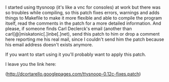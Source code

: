I started using ttysnoop (it's like a vnc for consoles) at work but there was so troubles while compiling, so this patch fixes errors, warnings and adds things to Makefile to make it more flexible and able to compile the program itself, read the comments in the patch for a more detailed information.
And please, if someone finds Carl Declerck's email (another than carl[@]miskatonic[.]inbe[.]net), send this patch to him or drop a comment here reporting me his real mail, since I couldn't send him the patch because his email address doesn't exists anymore. 

If you want to start using it you'll probably want to apply this patch.

I leave you the link here:

(http://dcortarello.googlepages.com/ttysnoop-0.12c-fixes.patch)
